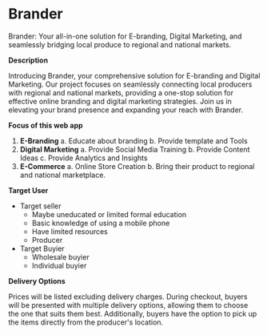 # Brander
Brander: Your all-in-one solution for E-branding, Digital Marketing, and seamlessly bridging local produce to regional and national markets.

**Description**

Introducing Brander, your comprehensive solution for E-branding and Digital Marketing. Our project focuses on seamlessly connecting local producers with regional and national markets, providing a one-stop solution for effective online branding and digital marketing strategies. Join us in elevating your brand presence and expanding your reach with Brander.

**Focus of this web app**
1. **E-Branding**
   a. Educate about branding
   b. Provide template and Tools 
3. **Digital Marketing**
   a. Provide Social Media Training
   b. Provide Content Ideas
   c. Provide Analytics and Insights 
5. **E-Commerce**
   a. Online Store Creation
   b. Bring their product to regional and national marketplace.


**Target User**
* Target seller
  * Maybe uneducated or limited formal education
  * Basic knowledge of using a mobile phone
  * Have limited resources
  * Producer
* Target Buyier
  * Wholesale buyier
  * Individual buyier

 
**Delivery Options**

Prices will be listed excluding delivery charges. During checkout, buyers will be presented with multiple delivery options, allowing them to choose the one that suits them best. Additionally, buyers have the option to pick up the items directly from the producer's location.
   
